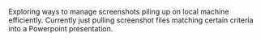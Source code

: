 Exploring ways to manage screenshots piling up on local machine efficiently.
Currently just pulling screenshot files matching certain criteria into a Powerpoint presentation.
